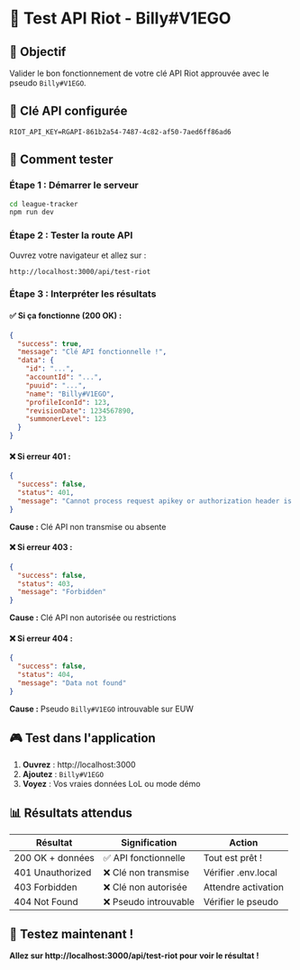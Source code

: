 # 🧪 **Test API Riot - Billy#V1EGO**

## 🎯 **Objectif**
Valider le bon fonctionnement de votre clé API Riot approuvée avec le pseudo `Billy#V1EGO`.

## 🔐 **Clé API configurée**
```
RIOT_API_KEY=RGAPI-861b2a54-7487-4c82-af50-7aed6ff86ad6
```

## 🚀 **Comment tester**

### **Étape 1 : Démarrer le serveur**
```bash
cd league-tracker
npm run dev
```

### **Étape 2 : Tester la route API**
Ouvrez votre navigateur et allez sur :
```
http://localhost:3000/api/test-riot
```

### **Étape 3 : Interpréter les résultats**

#### ✅ **Si ça fonctionne (200 OK) :**
```json
{
  "success": true,
  "message": "Clé API fonctionnelle !",
  "data": {
    "id": "...",
    "accountId": "...",
    "puuid": "...",
    "name": "Billy#V1EGO",
    "profileIconId": 123,
    "revisionDate": 1234567890,
    "summonerLevel": 123
  }
}
```

#### ❌ **Si erreur 401 :**
```json
{
  "success": false,
  "status": 401,
  "message": "Cannot process request apikey or authorization header is empty"
}
```
**Cause :** Clé API non transmise ou absente

#### ❌ **Si erreur 403 :**
```json
{
  "success": false,
  "status": 403,
  "message": "Forbidden"
}
```
**Cause :** Clé API non autorisée ou restrictions

#### ❌ **Si erreur 404 :**
```json
{
  "success": false,
  "status": 404,
  "message": "Data not found"
}
```
**Cause :** Pseudo `Billy#V1EGO` introuvable sur EUW

## 🎮 **Test dans l'application**

1. **Ouvrez** : http://localhost:3000
2. **Ajoutez** : `Billy#V1EGO`
3. **Voyez** : Vos vraies données LoL ou mode démo

## 📊 **Résultats attendus**

| Résultat | Signification | Action |
|----------|---------------|---------|
| 200 OK + données | ✅ API fonctionnelle | Tout est prêt ! |
| 401 Unauthorized | ❌ Clé non transmise | Vérifier .env.local |
| 403 Forbidden | ❌ Clé non autorisée | Attendre activation |
| 404 Not Found | ❌ Pseudo introuvable | Vérifier le pseudo |

## 🎉 **Testez maintenant !**

**Allez sur http://localhost:3000/api/test-riot pour voir le résultat !** 